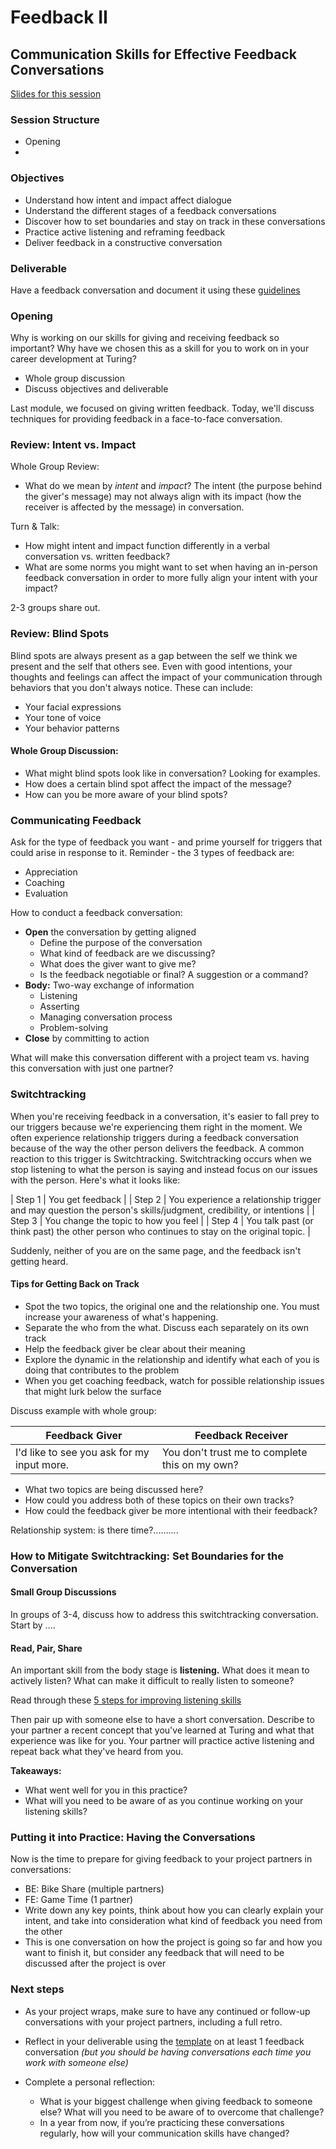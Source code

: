 # Feedback II
## Communication Skills for Effective Feedback Conversations

[Slides for this session](https://docs.google.com/presentation/d/1iLKN-7mCeQCaYulVT_LOsC4ctKjVgG63fNBRijtf33E/edit?usp=sharing)

### Session Structure

* Opening
* 

### Objectives
* Understand how intent and impact affect dialogue
* Understand the different stages of a feedback conversations
* Discover how to set boundaries and stay on track in these conversations
* Practice active listening and reframing feedback
* Deliver feedback in a constructive conversation

### Deliverable

Have a feedback conversation and document it using these [guidelines](https://github.com/turingschool/career-development-curriculum/blob/master/module_two/feedback_conversation_reflection_guidelines.md)

### Opening
Why is working on our skills for giving and receiving feedback so important? Why have we chosen this as a skill for you to work on in your career development at Turing?

* Whole group discussion
* Discuss objectives and deliverable

Last module, we focused on giving written feedback. Today, we'll discuss techniques for providing feedback in a face-to-face conversation. 

### Review: Intent vs. Impact
Whole Group Review:

* What do we mean by *intent* and *impact*?
    The intent (the purpose behind the giver's message) may not always align with its impact (how the receiver is affected by the message) in conversation. 

Turn & Talk: 
* How might intent and impact function differently in a verbal conversation vs. written feedback? 
* What are some norms you might want to set when having an in-person feedback conversation in order to more fully align your intent with your impact?

2-3 groups share out. 

### Review: Blind Spots
Blind spots are always present as a gap between the self we think we present and the self that others see. Even with good intentions, your thoughts and feelings can affect the impact of your communication through behaviors that you don't always notice. These can include:

* Your facial expressions
* Your tone of voice
* Your behavior patterns

#### Whole Group Discussion:

* What might blind spots look like in conversation? Looking for examples.
* How does a certain blind spot affect the impact of the message?
* How can you be more aware of your blind spots?

### Communicating Feedback 
Ask for the type of feedback you want - and prime yourself for triggers that could arise in response to it. Reminder - the 3 types of feedback are:

* Appreciation
* Coaching
* Evaluation

How to conduct a feedback conversation:
* **Open** the conversation by getting aligned
   * Define the purpose of the conversation
   * What kind of feedback are we discussing?
   * What does the giver want to give me?
   * Is the feedback negotiable or final? A suggestion or a command?
* **Body:** Two-way exchange of information
   * Listening
   * Asserting
   * Managing conversation process
   * Problem-solving
* **Close** by committing to action

What will make this conversation different with a project team vs. having this conversation with just one partner?

### Switchtracking
When you're receiving feedback in a conversation, it's easier to fall prey to our triggers because we're experiencing them right in the moment. We often experience relationship triggers during a feedback conversation because of the way the other person delivers the feedback. A common reaction to this trigger is Switchtracking. Switchtracking occurs when we stop listening to what the person is saying and instead focus on our issues with the person. Here's what it looks like:

| Step 1 | You get feedback | 
| Step 2 | You experience a relationship trigger and may question the person's skills/judgment, credibility, or intentions |
| Step 3 | You change the topic to how you feel |
| Step 4 | You talk past (or think past) the other person who continues to stay on the original topic. |

Suddenly, neither of you are on the same page, and the feedback isn't getting heard. 

#### Tips for Getting Back on Track
* Spot the two topics, the original one and the relationship one. You must increase your awareness of what's happening. 
* Separate the who from the what. Discuss each separately on its own track
* Help the feedback giver be clear about their meaning
* Explore the dynamic in the relationship and identify what each of you is doing that contributes to the problem
* When you get coaching feedback, watch for possible relationship issues that might lurk below the surface

Discuss example with whole group:

| Feedback Giver | Feedback Receiver |
| -------------- | ----------------- |
| I'd like to see you ask for my input more. | You don't trust me to complete this on my own? |

* What two topics are being discussed here?
* How could you address both of these topics on their own tracks?
* How could the feedback giver be more intentional with their feedback?

Relationship system: is there time?..........

### How to Mitigate Switchtracking: Set Boundaries for the Conversation



#### Small Group Discussions
In groups of 3-4, discuss how to address this switchtracking conversation. Start by ....



#### Read, Pair, Share
An important skill from the body stage is **listening.** What does it mean to actively listen? What can make it difficult to really listen to someone?

Read through these [5 steps for improving listening skills](https://www.fastcompany.com/3036026/5-ways-to-improve-your-listening-skills)

Then pair up with someone else to have a short conversation. Describe to your partner a recent concept that you've learned at Turing and what that experience was like for you. Your partner will practice active listening and repeat back what they've heard from you.

**Takeaways:** 
* What went well for you in this practice?
* What will you need to be aware of as you continue working on your listening skills?

### Putting it into Practice: Having the Conversations
Now is the time to prepare for giving feedback to your project partners in conversations:

* BE: Bike Share (multiple partners)
* FE: Game Time (1 partner)
* Write down any key points, think about how you can clearly explain your intent, and take into consideration what kind of feedback you need from the other 
* This is one conversation on how the project is going so far and how you want to finish it, but consider any feedback that will need to be discussed after the project is over

### Next steps
* As your project wraps, make sure to have any continued or follow-up conversations with your project partners, including a full retro. 

* Reflect in your deliverable using the [template](https://github.com/turingschool/career-development-curriculum/blob/master/module_two/feedback_conversation_reflection_guidelines.md) on at least 1 feedback conversation *(but you should be having conversations each time you work with someone else)*

* Complete a personal reflection:
    * What is your biggest challenge when giving feedback to someone else? What will you need to be aware of to overcome that challenge? 
    * In a year from now, if you’re practicing these conversations regularly, how will your communication skills have changed? 
